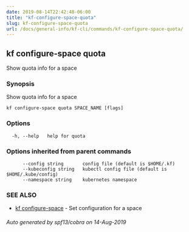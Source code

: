 ```yaml
---
date: 2019-08-14T22:42:48-06:00
title: "kf-configure-space-quota"
slug: kf-configure-space-quota
url: /docs/general-info/kf-cli/commands/kf-configure-space-quota/
---
```

## kf configure-space quota

Show quota info for a space

### Synopsis

Show quota info for a space

```
kf configure-space quota SPACE_NAME [flags]
```

### Options

```
  -h, --help   help for quota
```

### Options inherited from parent commands

```
      --config string       config file (default is $HOME/.kf)
      --kubeconfig string   kubectl config file (default is $HOME/.kube/config)
      --namespace string    kubernetes namespace
```

### SEE ALSO

* [kf configure-space](/docs/general-info/kf-cli/commands/kf-configure-space/)	 - Set configuration for a space

###### Auto generated by spf13/cobra on 14-Aug-2019

